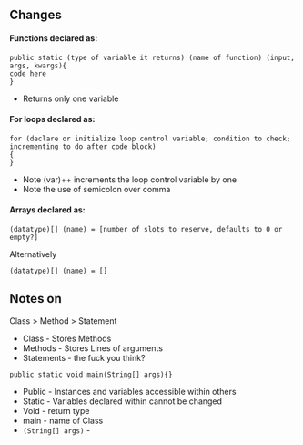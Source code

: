 ## Changes


#### Functions declared as: 

```
public static (type of variable it returns) (name of function) (input, args, kwargs){
code here
}
```

- Returns only one variable

#### For loops declared as:

```
for (declare or initialize loop control variable; condition to check; incrementing to do after code block)
{
}
```
- Note (var)++ increments the loop control variable by one
- Note the use of semicolon over comma

#### Arrays declared as:

```
(datatype)[] (name) = [number of slots to reserve, defaults to 0 or empty?]
```

Alternatively
```
(datatype)[] (name) = []
```

## Notes on 

Class > Method > Statement
- Class - Stores Methods
- Methods - Stores Lines of arguments
- Statements - the fuck you think?

```
public static void main(String[] args){}
```
- Public - Instances and variables accessible within others
- Static - Variables declared within cannot be changed
- Void - return type
- main - name of Class
- `(String[] args)` - 